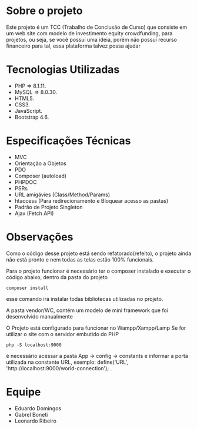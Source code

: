 # Sobre o projeto
Este projeto é um TCC (Trabalho de Conclusão de Curso) que consiste em um web site com modelo de investimento equity crowdfunding, para projetos, ou seja, se você possuí uma ideia, porém não possuí recurso financeiro para tal, essa plataforma talvez possa ajudar

# Tecnologias Utilizadas
* PHP   => 8.1.11.
* MySQL => 8.0.30.
* HTML5.
* CSS3.
* JavaScript.
* Bootstrap 4.6.

# Especificações Técnicas
* MVC
* Orientação a Objetos
* PDO
* Composer (autoload)
* PHPDOC
* PSRs
* URL amigávies (Class/Method/Params)
* htaccess (Para redirecionamento e Bloquear acesso as pastas)
* Padrão de Projeto Singleton
* Ajax (Fetch API)

# Observações
Como o código desse projeto está sendo refatorado(refeito), o projeto ainda não está pronto e nem todas as telas estão 100% funcionais.

Para o projeto funcionar é necessário ter o composer instalado e executar o código abaixo, dentro da pasta do projeto
~~~
composer install
~~~
esse comando irá instalar todas bibliotecas utilizadas no projeto.

A pasta vendor/WC, contém um modelo de mini framework que foi desenvolvido manualmente

O Projeto está configurado para funcionar no Wampp/Xampp/Lamp
Se for utilizar o site com o servidor embutido do PHP
~~~
php -S localhost:9000
~~~
é necessário acessar a pasta App -> config -> constants e informar a porta utilizada na constante URL, exemplo:
define('URL', 'http://localhost:9000/world-connection'); .

# Equipe
* Eduardo Domingos
* Gabrel Boneti
* Leonardo Ribeiro
